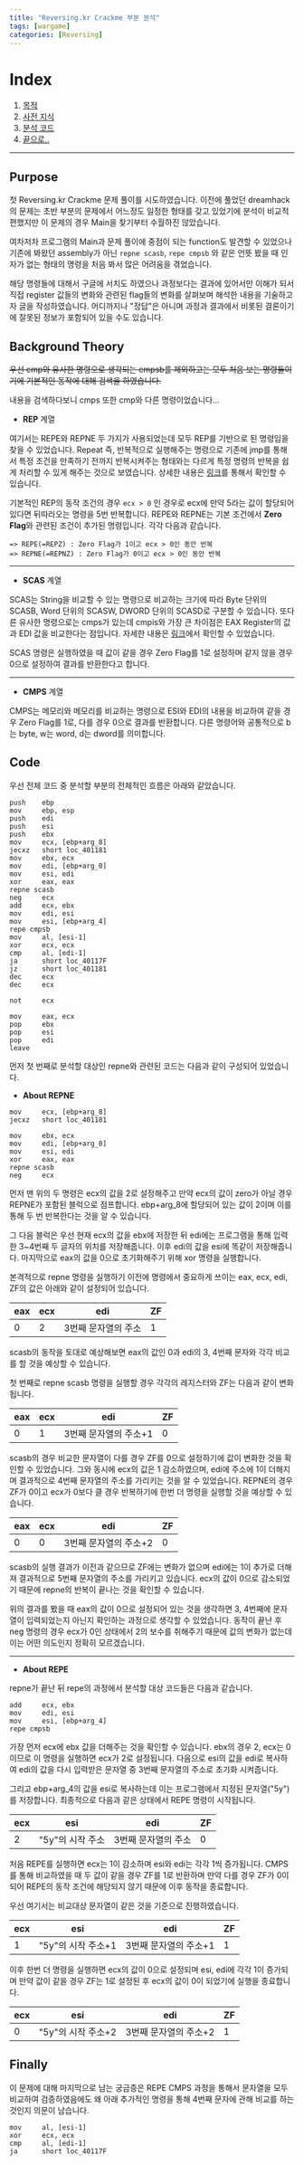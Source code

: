 ```yaml
---
title: "Reversing.kr Crackme 부분 분석"
tags: [wargame]
categories: [Reversing]
---
```


# Index

1. [목적](#purpose)
2. [사전 지식](#background-theory)
3. [분석 코드](#code)
4. [끝으로..](#finally)

* * *

## Purpose

첫 Reversing.kr Crackme 문제 풀이를 시도하였습니다. 이전에 풀었던 dreamhack의 문제는 초반 부분의 문제에서 어느정도 일정한 형태를 갖고 있었기에 분석이 비교적 편했지만 이 문제의 경우 Main을 찾기부터 수월하진 않았습니다.

여차저차 프로그램의 Main과 문제 풀이에 중점이 되는 function도 발견할 수 있었으나 기존에 봐왔던 assembly가 아닌 `repne scasb`, `repe cmpsb` 와 같은 언뜻 봤을 때 인자가 없는 형태의 명령을 처음 봐서 많은 어려움을 겪었습니다.

해당 명령들에 대해서 구글에 서치도 하였으나 과정보다는 결과에 있어서만 이해가 되서 직접 register 값들의 변화와 관련된 flag들의 변화를 살펴보며 해석한 내용을 기술하고자 글을 작성하였습니다. 어디까지나 "정답"은 아니며 과정과 결과에서 비롯된 결론이기에 잘못된 정보가 포함되어 있을 수도 있습니다.

## Background Theory

~~우선 cmp와 유사한 명령으로 생각되는 cmpsb를 제외하고는 모두 처음 보는 명령들이기에 기본적인 동작에 대해 검색을 하였습니다.~~

내용을 검색하다보니 cmps 또한 cmp와 다른 명령이었습니다...

- **REP** 계열

여기서는 REPE와 REPNE 두 가지가 사용되었는데 모두 REP를 기반으로 된 명령임을 찾을 수 있었습니다. Repeat 즉, 반복적으로 실행해주는 명령으로 기존에 jmp를 통해서 특정 조건을 만족하기 전까지 반복시켜주는 형태와는 다르게 특정 명령의 반복을 쉽게 처리할 수 있게 해주는 것으로 보였습니다. 상세한 내용은 [링크](https://docs.oracle.com/cd/E19455-01/806-3773/instructionset-64/index.html)를 통해서 확인할 수 있습니다.

기본적인 REP의 동작 조건의 경우 `ecx > 0` 인 경우로 ecx에 만약 5라는 값이 할당되어 있다면 뒤따라오는 명령을 5번 반복합니다. REPE와 REPNE는 기본 조건에서 **Zero Flag**와 관련된 조건이 추가된 명령입니다. 각각 다음과 같습니다.

```
=> REPE(=REPZ) : Zero Flag가 1이고 ecx > 0인 동안 반복
=> REPNE(=REPNZ) : Zero Flag가 0이고 ecx > 0인 동안 반복
```

* * *

- **SCAS** 계열

SCAS는 String을 비교할 수 있는 명령으로 비교하는 크기에 따라 Byte 단위의 SCASB, Word 단위의 SCASW, DWORD 단위의 SCASD로 구분할 수 있습니다. 또다른 유사한 명령으로는  cmps가 있는데  cmpis와 가장 큰 차이점은 EAX Register의 값과 EDI 값을 비교한다는 점입니다. 자세한 내용은 [링크](https://m.blog.naver.com/PostView.nhn?blogId=heobk1&logNo=221407406445&proxyReferer=https:%2F%2Fwww.google.com%2F)에서 확인할 수 있었습니다.

SCAS 명령은 실행하였을 때 값이 같을 경우 Zero Flag를 1로 설정하며 같지 않을 경우 0으로 설정하여 결과를 반환한다고 합니다.

* * *

- **CMPS** 계열

CMPS는 메모리와 메모리를 비교하는 명령으로 ESI와 EDI의 내용을 비교하여 같을 경우 Zero Flag를 1로, 다를 경우 0으로 결과를 반환합니다. 다른 명령어와 공통적으로 b는 byte, w는 word, d는 dword를 의미합니다.

## Code

우선 전체 코드 중 분석할 부분의 전체적인 흐름은 아래와 같았습니다.

```
push    ebp
mov     ebp, esp
push    edi
push    esi
push    ebx
mov     ecx, [ebp+arg_8]
jecxz   short loc_401181
mov     ebx, ecx
mov     edi, [ebp+arg_0]
mov     esi, edi
xor     eax, eax
repne scasb
neg     ecx
add     ecx, ebx
mov     edi, esi
mov     esi, [ebp+arg_4]
repe cmpsb
mov     al, [esi-1]
xor     ecx, ecx
cmp     al, [edi-1]
ja      short loc_40117F
jz      short loc_401181
dec     ecx
dec     ecx

not     ecx

mov     eax, ecx
pop     ebx
pop     esi
pop     edi
leave
```

먼저 첫 번째로 분석할 대상인 repne와 관련된 코드는 다음과 같이 구성되어 있었습니다.

- **About REPNE**

```
mov     ecx, [ebp+arg_8]
jecxz   short loc_401181

mov     ebx, ecx 
mov     edi, [ebp+arg_0]
mov     esi, edi 
xor     eax, eax 
repne scasb
neg     ecx
```

먼저 맨 위의 두 명령은 ecx의 값을 2로 설정해주고 만약 ecx의 값이 zero가 아닐 경우 REPNE가 포함된 블럭으로 점프합니다. ebp+arg\_8에 할당되어 있는 값이 2이며 이를 통해 두 번 반복한다는 것을 알 수 있습니다.

그 다음 블럭은 우선 현재 ecx의 값을 ebx에 저장한 뒤 edi에는 프로그램을 통해 입력한 3~4번째 두 글자의 위치를 저장해줍니다. 이후 edi의 값을 esi에 똑같이 저장해줍니다. 마지막으로 eax의 값을 0으로 초기화해주기 위해 xor 명령을 실행합니다.

본격적으로 repne 명령을 실행하기 이전에 명령에서 중요하게 쓰이는 eax, ecx, edi,  ZF의 값은 아래와 같이 설정되어 있습니다.

| **eax** | **ecx** | **edi**             | **ZF** |
| ------- | ------- | ------------------- | ------ |
| 0 | 2 | 3번째 문자열의 주소 | 1 |

scasb의 동작을 토대로 예상해보면 eax의 값인 0과 edi의 3, 4번째 문자와 각각 비교를 할 것을 예상할 수 있습니다.

첫 번째로 repne scasb 명령을 실행할 경우 각각의 레지스터와 ZF는 다음과 같이 변화됩니다.

| **eax** | **ecx** | **edi** | **ZF** |
| ------- | ------- | --------------------- | ------ |
| 0 | 1 | 3번째 문자열의 주소+1 | 0 |

scasb의 경우 비교한 문자열이 다를 경우 ZF를 0으로 설정하기에 값이 변화한 것을 확인할 수 있었습니다. 그와 동시에 ecx의 값은 1 감소하였으며, edi에 주소에 1이 더해지며 결과적으로 4번째 문자열의 주소를 가리키는 것을 알 수 있었습니다. REPNE의 경우 ZF가 0이고 ecx가 0보다 클 경우 반복하기에 한번 더 명령을 실행할 것을 예상할 수 있습니다.

| **eax** | **ecx** | **edi** | **ZF** |
| ------- | ------- | --------------------- | ------ |
| 0 | 0 | 3번째 문자열의 주소+2 | 0 |

scasb의 실행 결과가 이전과 같으므로 ZF에는 변화가 없으며 edi에는 1이 추가로 더해져 결과적으로 5번째 문자열의 주소를 가리키고 있습니다. ecx의 값이 0으로 감소되었기 때문에 repne의 반복이 끝나는 것을 확인할 수 있습니다.

위의 결과를 봤을 때 eax의 값이 0으로 설정되어 있는 것을 생각하면 3, 4번째에 문자열이 입력되었는지 아닌지 확인하는 과정으로 생각할 수 있었습니다. 동작이 끝난 후 neg 명령의 경우 ecx가 0인 상태에서 2의 보수를 취해주기 때문에 값의 변화가 없는데 이는 어떤 의도인지 정확히 모르겠습니다.

* * *

- **About REPE**

repne가 끝난 뒤 repe의 과정에서 분석할 대상 코드들은 다음과 같습니다.

```
add     ecx, ebx
mov     edi, esi
mov     esi, [ebp+arg_4]
repe cmpsb
```

가장 먼저 ecx에 ebx 값을 더해주는 것을 확인할 수 있습니다. ebx의 경우 2, ecx는 0이므로 이 명령을 실행하면 ecx가 2로 설정됩니다. 다음으로 esi의 값을 edi로 복사하여 edi의 값을 다시 입력받은 문자열 중 3번째 문자열의 주소로 초기화 시켜줍니다.

그리고 ebp+arg\_4의 값을 esi로 복사하는데 이는 프로그램에서 지정된 문자열("5y")를 저장합니다. 최종적으로 다음과 같은 상태에서 REPE 명령이 시작됩니다.

| **ecx** | **esi** | **edi** | **ZF** |
| ------- | ------- | ------- | ------ |
| 2 | "5y"의 시작 주소 | 3번째 문자열의 주소 | 0 |

처음 REPE를 실행하면 ecx는 1이 감소하며 esi와 edi는 각각 1씩 증가됩니다. CMPS를 통해 비교하였을 때 두 값이 같을 경우 ZF를 1로 반환하며 만약 다를 경우 ZF가 0이 되어 REPE의 동작 조건에 해당되지 않기 때문에 이후 동작을 종료합니다.

우선 여기서는 비교대상 문자열이 같은 것을 기준으로 진행하였습니다.

| **ecx** | **esi** | **edi** | **ZF** |
| ------- | ------- | ------- | ------ |
| 1 | "5y"의 시작 주소+1 | 3번째 문자열의 주소+1 | 1 |

이후 한번 더 명령을 실행하면 ecx의 값이 0으로 설정되며 esi, edi에 각각 1이 증가되며 만약 값이 같을 경우 ZF는 1로 설정된 후 ecx의 값이 0이 되었기에 실행을 종료합니다.

| **ecx** | **esi** | **edi** | **ZF** |
| ------- | ------- | ------- | ------ |
| 0 | "5y"의 시작 주소+2 | 3번째 문자열의 주소+2 | 1 |

## Finally

이 문제에 대해 마지막으로 남는 궁금증은 REPE CMPS 과정을 통해서 문자열을 모두 비교하여 검증하였음에도 왜 아래 추가적인 명령을 통해 4번째 문자에 관해 비교를 하는 것인지 의문이 남습니다.

```
mov     al, [esi-1]
xor     ecx, ecx 
cmp     al, [edi-1]
ja      short loc_40117F
```

